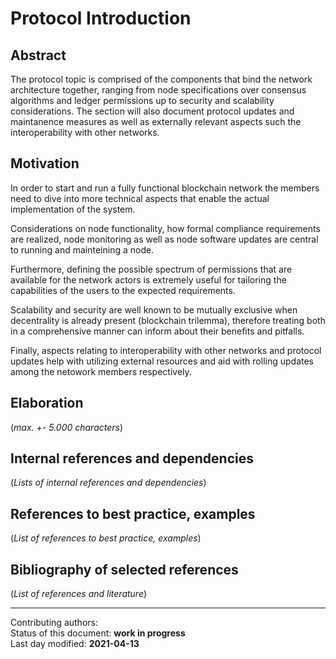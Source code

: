 # Protocol Introduction

## Abstract

The protocol topic is comprised of the components that bind the network architecture together, ranging from node specifications over consensus algorithms and ledger permissions up to security and scalability considerations. 
The section will also document protocol updates and maintanence measures as well as externally relevant aspects such the interoperability with other networks.
    
## Motivation

In order to start and run a fully functional blockchain network the members need to dive into more technical aspects that enable the actual implementation of the system.

Considerations on node functionality, how formal compliance requirements are realized, node monitoring as well as node software updates are central to running and mainteining a node.

Furthermore, defining the possible spectrum of permissions that are available for the network actors is extremely useful for tailoring the capabilities of the users to the expected requirements.

Scalability and security are well known to be mutually exclusive when decentrality is already present (blockchain trilemma), therefore treating both in a comprehensive manner can inform about their benefits and pitfalls.

Finally, aspects relating to interoperability with other networks and protocol updates help with utilizing external resources and aid with rolling updates among the netowork members respectively.
    
## Elaboration

(*max. +- 5.000 characters*)
    
## Internal references and dependencies

(*Lists of internal references and dependencies*)
    
## References to best practice, examples  

(*List of references to best practice, examples*) 
	
## Bibliography of selected references

(*List of references and literature*)

________

Contributing authors:   
Status of this document: **work in progress**  
Last day modified: **2021-04-13**
